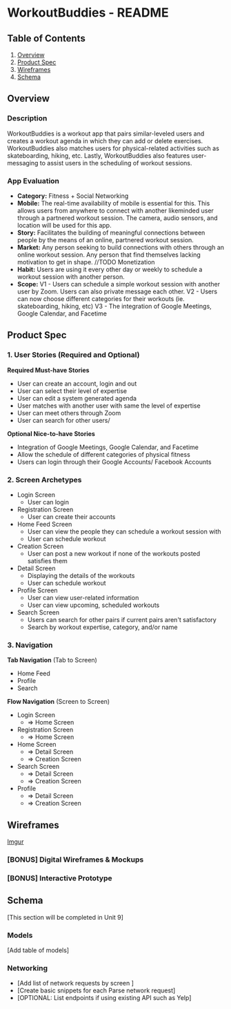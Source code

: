WorkoutBuddies - README
===

## Table of Contents
1. [Overview](#Overview)
1. [Product Spec](#Product-Spec)
1. [Wireframes](#Wireframes)
2. [Schema](#Schema)

## Overview
### Description
WorkoutBuddies is a workout app that pairs similar-leveled users and creates a workout agenda in which they can add or delete exercises. WorkoutBuddies also matches users for physical-related activities such as skateboarding, hiking, etc. Lastly, WorkoutBuddies also features user-messaging to assist users in the scheduling of workout sessions.

### App Evaluation
- **Category:** Fitness + Social Networking
- **Mobile:** The real-time availability of mobile is essential for this. This allows users from anywhere to connect with another likeminded user through a partnered workout session. The camera, audio sensors, and location will be used for this app.
- **Story:** Facilitates the building of meaningful connections between people by the means of an online, partnered workout session.
- **Market:** Any person seeking to build connections with others through an online workout session. Any person that find themselves lacking motivation to get in shape. //TODO Monetization
- **Habit:** Users are using it every other day or weekly to schedule a workout session with another person.
- **Scope:** V1 - Users can schedule a simple workout session with another user by Zoom. Users can also private message each other. V2 - Users can now choose different categories for their workouts (ie. skateboarding, hiking, etc) V3 - The integration of Google Meetings, Google Calendar, and Facetime 

## Product Spec

### 1. User Stories (Required and Optional)

**Required Must-have Stories**

* User can create an account, login and out
* User can select their level of expertise
* User can edit a system generated agenda
* User matches with another user with same the level of expertise
* User can meet others through Zoom
* User can search for other users/

**Optional Nice-to-have Stories**

* Integration of Google Meetings, Google Calendar, and Facetime
* Allow the schedule of different categories of physical fitness
* Users can login through their Google Accounts/ Facebook Accounts

### 2. Screen Archetypes

* Login Screen
   * User can login
* Registration Screen
   * User can create their accounts
* Home Feed Screen
    * User can view the people they can schedule a workout session with
    * User can schedule workout
* Creation Screen
    * User can post a new workout if none of the workouts posted satisfies them
* Detail Screen
    * Displaying the details of the workouts
    * User can schedule workout
* Profile Screen
    * User can view user-related information
    * User can view upcoming, scheduled workouts
* Search Screen
    * Users can search for other pairs if current pairs aren't satisfactory
    * Search by workout expertise, category, and/or name

### 3. Navigation

**Tab Navigation** (Tab to Screen)

* Home Feed
* Profile
* Search

**Flow Navigation** (Screen to Screen)
* Login Screen
    * => Home Screen
* Registration Screen
    * => Home Screen
* Home Screen
   * => Detail Screen
   * => Creation Screen
* Search Screen
    * => Detail Screen
    * => Creation Screen
* Profile
    * => Detail Screen
    * => Creation Screen

## Wireframes
[Imgur](https://i.imgur.com/jdwlKNE.jpg)

### [BONUS] Digital Wireframes & Mockups

### [BONUS] Interactive Prototype

## Schema 
[This section will be completed in Unit 9]
### Models
[Add table of models]
### Networking
- [Add list of network requests by screen ]
- [Create basic snippets for each Parse network request]
- [OPTIONAL: List endpoints if using existing API such as Yelp]
